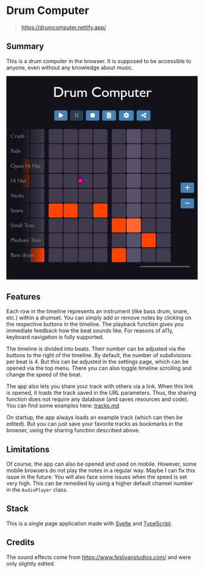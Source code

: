 # Drum Computer

> https://drumcomputer.netlify.app/

## Summary

This is a drum computer in the browser. It is supposed to be accessible to anyone, even without any knowledge about music.

![Screenshot of the app](screenshot-drumcomputer.jpg)

## Features

Each row in the timeline represents an instrument (like bass drum, snare, etc.) within a drumset. You can simply add or remove notes by clicking on the respective buttons in the timeline. The playback function gives you immediate feedback how the beat sounds like. For reasons of a11y, keyboard navigation is fully supported.

The timeline is divided into beats. Their number can be adjusted via the buttons to the right of the timeline. By default, the number of subdivisions per beat is 4. But this can be adjusted in the settings page, which can be opened via the top menu. There you can also toggle timeline scrolling and change the speed of the beat.

The app also lets you share your track with others via a link. When this link is opened, it loads the track saved in the URL parameters. Thus, the sharing function does not require any database (and saves resources and code). You can find some examples here: [tracks.md](./tracks.md)

On startup, the app always loads an example track (which can then be edited). But you can just save your favorite tracks as bookmarks in the browser, using the sharing function described above.

## Limitations

Of course, the app can also be opened and used on mobile. However, some mobile browsers do not play the notes in a regular way. Maybe I can fix this issue in the future. You will also face some issues when the speed is set very high. This can be remedied by using a higher default channel number in the `AudioPlayer` class.

## Stack

This is a single page application made with [Svelte](https://svelte.dev) and [TypeScript](https://www.typescriptlang.org).

## Credits

The sound effects come from https://www.fesliyanstudios.com/ and were only slightly edited.
